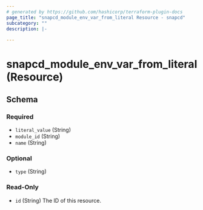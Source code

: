 ```yaml
---
# generated by https://github.com/hashicorp/terraform-plugin-docs
page_title: "snapcd_module_env_var_from_literal Resource - snapcd"
subcategory: ""
description: |-
  
---
```


# snapcd_module_env_var_from_literal (Resource)





<!-- schema generated by tfplugindocs -->
## Schema

### Required

- `literal_value` (String)
- `module_id` (String)
- `name` (String)

### Optional

- `type` (String)

### Read-Only

- `id` (String) The ID of this resource.
